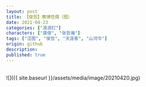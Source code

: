 ```yaml
---
layout: post
title: 【俊哲】赛博性偶（图）
date: 2021-04-23
categories: ["浪浪钉"]
characters: ["龚俊", "张哲瀚"]
tags: ["涩图", "俊哲", "天涯客", "山河令"]
origin: github
description: 
published: true
---
```


<br>
![]({{ site.baseurl }}/assets/media/image/20210420.jpg)
